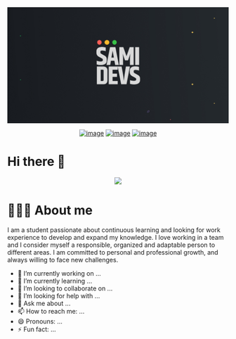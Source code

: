 <img alt="Banner" src="banner-perfil.jpg" align="center"/>
<div align="center">

[![image](https://img.shields.io/badge/LinkedIn-0077B5?style=for-the-badge&logo=linkedin&logoColor=white)](https://www.linkedin.com/in/samidev444/)
[![image](https://img.shields.io/badge/Instagram-E4405F?style=for-the-badge&logo=instagram&logoColor=white)](https://www.instagram.com/sxmidev444/)
[![image](https://img.shields.io/badge/Gmail-D14836?style=for-the-badge&logo=gmail&logoColor=white)](mailto:samideveloper1210@gmail.com)
  
</div>
<h1> Hi there 👋</h1>
<p align="center">
  <a href="https://skillicons.dev">
    <img src="https://skillicons.dev/icons?i=js,notion,css,figma,github,html,linux,windows,vscode,mb" />
  </a>
</p>

<h1>👨🏻‍💻 About me</h1>
<p>
  I am a student passionate about continuous learning and looking for work experience to develop and expand my knowledge. I love working in a team and I consider myself a responsible, organized and adaptable person to different areas. I am committed to personal and professional growth, and always willing to face new challenges.
</p>

- 🔭 I’m currently working on ...
- 🌱 I’m currently learning ...
- 👯 I’m looking to collaborate on ...
- 🤔 I’m looking for help with ...
- 💬 Ask me about ...
- 📫 How to reach me: ...
- 😄 Pronouns: ...
- ⚡ Fun fact: ...
